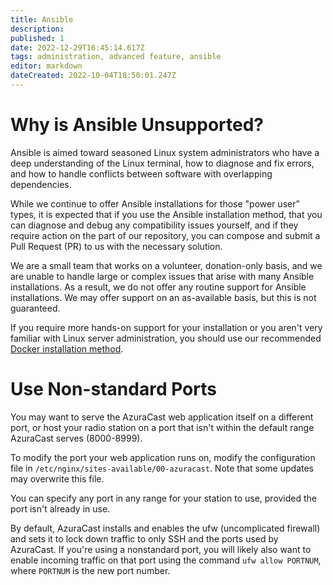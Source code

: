 ```yaml
---
title: Ansible
description: 
published: 1
date: 2022-12-29T16:45:14.617Z
tags: administration, advanced feature, ansible
editor: markdown
dateCreated: 2022-10-04T18:50:01.247Z
---
```


# Why is Ansible Unsupported?

Ansible is aimed toward seasoned Linux system administrators who have a deep understanding of the Linux terminal, how to diagnose and fix errors, and how to handle conflicts between software with overlapping dependencies.

While we continue to offer Ansible installations for those "power user" types, it is expected that if you use the Ansible installation method, that you can diagnose and debug any compatibility issues yourself, and if they require action on the part of our repository, you can compose and submit a Pull Request (PR) to us with the necessary solution.

We are a small team that works on a volunteer, donation-only basis, and we are unable to handle large or complex issues that arise with many Ansible installations. As a result, we do not offer any routine support for Ansible installations. We may offer support on an as-available basis, but this is not guaranteed.

If you require more hands-on support for your installation or you aren't very familiar with Linux server administration, you should use our recommended [Docker installation method](/en/getting-started/installation/docker).

# Use Non-standard Ports

You may want to serve the AzuraCast web application itself on a different port, or host your radio station on a port that 
isn't within the default range AzuraCast serves (8000-8999).

To modify the port your web application runs on, modify the configuration file in `/etc/nginx/sites-available/00-azuracast`.
Note that some updates may overwrite this file.

You can specify any port in any range for your station to use, provided the port isn't already in use.

By default, AzuraCast installs and enables the ufw (uncomplicated firewall) and sets it to lock down traffic to only SSH 
and the ports used by AzuraCast. If you're using a nonstandard port, you will likely also want to enable incoming traffic
on that port using the command `ufw allow PORTNUM`, where `PORTNUM` is the new port number.	